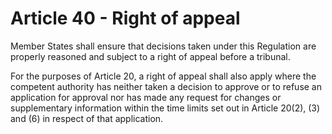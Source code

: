 # Article 40 - Right of appeal


Member States shall ensure that decisions taken under this Regulation are properly reasoned and subject to a right of appeal before a tribunal.

For the purposes of Article 20, a right of appeal shall also apply where the competent authority has neither taken a decision to approve or to refuse an application for approval nor has made any request for changes or supplementary information within the time limits set out in Article 20(2), (3) and (6) in respect of that application.
